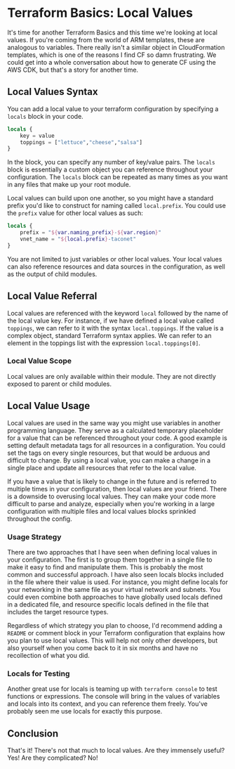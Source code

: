 # Terraform Basics: Local Values

It's time for another Terraform Basics and this time we're looking at local values. If you're coming from the world of ARM templates, these are analogous to variables. There really isn't a similar object in CloudFormation templates, which is one of the reasons I find CF so damn frustrating. We could get into a whole conversation about how to generate CF using the AWS CDK, but that's a story for another time.

## Local Values Syntax

You can add a local value to your terraform configuration by specifying a `locals` block in your code.

```terraform
locals {
    key = value
    toppings = ["lettuce","cheese","salsa"]
}
```

In the block, you can specify any number of key/value pairs. The `locals` block is essentially a custom object you can reference throughout your configuration. The `locals` block can be repeated as many times as you want in any files that make up your root module. 

Local values can build upon one another, so you might have a standard prefix you'd like to construct for naming called `local.prefix`. You could use the `prefix` value for other local values as such:

```terraform
locals {
    prefix = "${var.naming_prefix}-${var.region}"
    vnet_name = "${local.prefix}-taconet"
}
```

You are not limited to just variables or other local values. Your local values can also reference resources and data sources in the configuration, as well as the output of child modules.


## Local Value Referral

Local values are referenced with the keyword `local` followed by the name of the local value key. For instance, if we have defined a local value called `toppings`, we can refer to it with the syntax `local.toppings`. If the value is a complex object, standard Terraform syntax applies. We can refer to an element in the toppings list with the expression `local.toppings[0]`. 

### Local Value Scope

Local values are only available within their module. They are not directly exposed to parent or child modules.

## Local Value Usage

Local values are used in the same way you might use variables in another programming language. They serve as a calculated temporary placeholder for a value that can be referenced throughout your code. A good example is setting default metadata tags for all resources in a configuration. You could set the tags on every single resources, but that would be arduous and difficult to change. By using a local value, you can make a change in a single place and update all resources that refer to the local value.

If you have a value that is likely to change in the future and is referred to multiple times in your configuration, then local values are your friend. There is a downside to overusing local values. They can make your code more difficult to parse and analyze, especially when you're working in a large configuration with multiple files and local values blocks sprinkled throughout the config.

### Usage Strategy

There are two approaches that I have seen when defining local values in your configuration. The first is to group them together in a single file to make it easy to find and manipulate them. This is probably the most common and successful approach. I have also seen locals blocks included in the file where their value is used. For instance, you might define locals for your networking in the same file as your virtual network and subnets. You could even combine both approaches to have globally used locals defined in a dedicated file, and resource specific locals defined in the file that includes the target resource types.

Regardless of which strategy you plan to choose, I'd recommend adding a `README` or comment block in your Terraform configuration that explains how you plan to use local values. This will help not only other developers, but also yourself when you come back to it in six months and have no recollection of what you did.

### Locals for Testing

Another great use for locals is teaming up with `terraform console` to test functions or expressions. The console will bring in the values of variables and locals into its context, and you can reference them freely. You've probably seen me use locals for exactly this purpose.

## Conclusion

That's it! There's not that much to local values. Are they immensely useful? Yes! Are they complicated? No!
